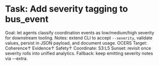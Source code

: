 # Task: Add severity tagging to bus_event
Goal: let agents classify coordination events as low/medium/high severity for downstream tooling.
Notes: extend CLI to accept `--severity`, validate values, persist in JSON payload, and document usage.
OCERS Target: Coherence↑ Evidence↑ Safety↑
Coordinate: S3:L5
Sunset: revisit once severity rolls into unified analytics.
Fallback: keep emitting severity notes via --extra.
